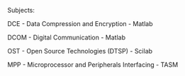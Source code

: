Subjects:

DCE - Data Compression and Encryption - Matlab

DCOM - Digital Communication - Matlab

OST - Open Source Technologies (DTSP) - Scilab

MPP - Microprocessor and Peripherals Interfacing - TASM
